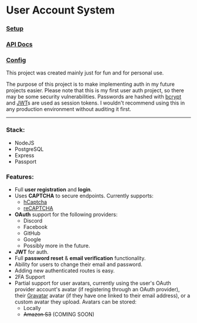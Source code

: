 # User Account System

### [Setup](https://github.com/RelatedTitle/user-account-system/wiki/Setup)
### [API Docs](https://github.com/RelatedTitle/user-account-system/wiki/API-Docs)
### [Config](https://github.com/RelatedTitle/user-account-system/wiki/Config)

This project was created mainly just for fun and for personal use. 

The purpose of this project is to make implementing auth in my future projects easier. Please note that this is my first user auth project, so there may be some security vulnerabilities. Passwords are hashed with [bcrypt](https://github.com/kelektiv/node.bcrypt.js) and [JWT](https://jwt.io/)s are used as session tokens. I wouldn't recommend using this in any production environment without auditing it first.

***

### Stack:
* NodeJS
* PostgreSQL
* Express
* Passport

### Features:
* Full **user registration** and **login**.
* Uses **CAPTCHA** to secure endpoints. Currently supports:
	* [hCaptcha](https://www.hcaptcha.com/)
	* [reCAPTCHA](https://www.google.com/recaptcha/about/)
* **OAuth** support for the following providers:
	* Discord
	* Facebook
	* GitHub
	* Google
	* Possibly more in the future.
* **JWT** for auth.
* Full **password reset** & **email verification** functionality.
* Ability for users to change their email and password.
* Adding new authenticated routes is easy.
* 2FA Support
* Partial support for user avatars, currently using the user's OAuth provider account's avatar (if registering through an OAuth provider), their [Gravatar](https://en.gravatar.com/) avatar (if they have one linked to their email address), or a custom avatar they upload. Avatars can be stored:
	* Locally
	* ~~Amazon S3~~ (COMING SOON)
